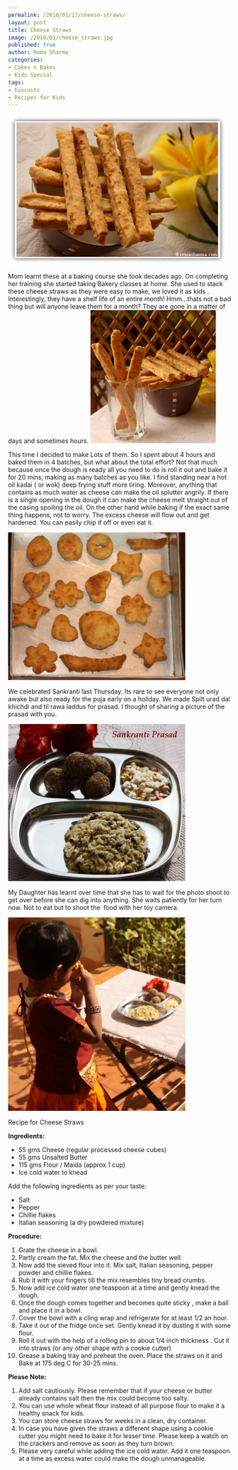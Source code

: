 ```yaml
--- 
permalink: /2010/01/17/cheese-straws/
layout: post
title: Cheese Straws
image: /2010/01/cheese_straws.jpg
published: true
author: Roma Sharma
categories: 
- Cakes n Bakes
- Kids Special
tags:
- biscuits
- Recipes for Kids
---
```

<img class="alignnone size-full wp-image-2208" title="cheese_straws" src="/2010/01/cheese_straws.jpg" alt="cheese_straws" width="494" height="339" />

Mom learnt these at a baking course she took decades ago. On completing her training she started taking Bakery classes at home. She used to stack these cheese straws as they were easy to make, we loved it as kids . Interestingly, they have a shelf life of an entire month! Hmm...thats not a bad thing but will anyone leave them for a month? They are gone in a matter of days and sometimes hours. <!--more--><img class="alignnone size-full wp-image-2209" title="strawGlass" src="/2010/01/strawglass.jpg" alt="strawGlass" width="283" height="300" />

This time I decided to make Lots of them. So I spent about 4 hours and baked them in 4 batches, but what about the total effort? Not that much because once the dough is ready all you need to do is roll it out and bake it for 20 mins, making as many batches as you like. I find standing near a hot oil kadai ( or wok) deep frying stuff more tiring. Moreover, anything that contains as much water as cheese can make the oil splutter angrily. If there is a single opening in the dough it can make the cheese melt straight out of the casing spoiling the oil. On the other hand while baking if the exact same thing happens, not to worry. The excess cheese will flow out and get hardened. You can easily chip if off or even eat it.

<div class='post-image'><img class="size-full wp-image-2210 " title="shapes" src="/2010/01/shapes.jpg" alt="Kids love using their cookie cutters on the Dough" width="400" height="333" /></div>

We celebrated Sankranti last Thursday. Its rare to see everyone not only awake but also ready for the puja early on a holiday. We made Spilt urad dal khichdi and til rawa laddus for prasad. I thought of sharing a picture of the prasad with you.

<div class='post-image'><img class="size-full wp-image-2211" title="prasad" src="/2010/01/prasad.jpg" alt="Urad Dal Khichdi and Til Rava Laddus" width="400" height="354" /></div>

My Daughter has learnt over time that she has to wait for the photo shoot to get over before she can dig into anything. She waits patiently for her turn now. Not to eat but to shoot the  food with her toy camera.

<div class='post-image'><img class="size-full wp-image-2212" title="baby_shoot" src="/2010/01/baby_shoot.jpg" alt="My daughter takes a pic with her camera too" width="400" height="436" /></div>

Recipe for Cheese Straws

<strong>Ingredients:</strong>
<ul>
	<li> 55 gms Cheese (regular processed cheese cubes)</li>
	<li> 55 gms Unsalted Butter</li>
	<li> 115 gms Flour / Maida (approx 1 cup)</li>
	<li> Ice cold water to knead</li>
</ul>
Add the following ingredients as per your taste:
<ul>
	<li> Salt</li>
	<li> Pepper</li>
	<li> Chillie flakes</li>
	<li> Italian seasoning (a dry powdered mixture)</li>
</ul>
<strong>Procedure:</strong>
<ol>
	<li> Grate the cheese in a bowl.</li>
	<li> Partly cream the fat. Mix the cheese and the butter well.</li>
	<li> Now add the sieved flour into it. Mix salt, Italian seasoning, pepper powder and chillie flakes.</li>
	<li> Rub it with your fingers till the mix resembles tiny bread crumbs.</li>
	<li> Now add ice cold water one teaspoon at a time and gently knead the dough.</li>
	<li> Once the dough comes together and becomes quite sticky , make a ball and place it in a bowl.</li>
	<li> Cover the bowl with a cling wrap and refrigerate for at least 1/2 an hour.</li>
	<li> Take it out of the fridge once set. Gently knead it by dusting it with some flour.</li>
	<li> Roll it out with the help of a rolling pin to about 1/4 inch thickness . Cut it into straws (or any other shape with a cookie cutter)</li>
	<li> Grease a baking tray and preheat the oven. Place the straws on it and Bake at 175 deg C for 30-25 mins.</li>
</ol>
<strong>Please Note:</strong>
<ol>
	<li> Add salt cautiously. Please remember that if your cheese or butter already contains salt then the mix could become too salty.</li>
	<li>You can use whole wheat flour instead of all purpose flour to make it a healthy snack for kids.</li>
	<li>You can store cheese straws for weeks in a clean, dry container.</li>
	<li>In case you have given the straws a different shape using a cookie cutter you might need to bake it for lesser time. Please keep a watch on the crackers and remove as soon as they turn brown.</li>
	<li>Please very careful while adding the ice cold water. Add it one teaspoon at a time as excess water could make the dough unmanageable.</li>
</ol>

